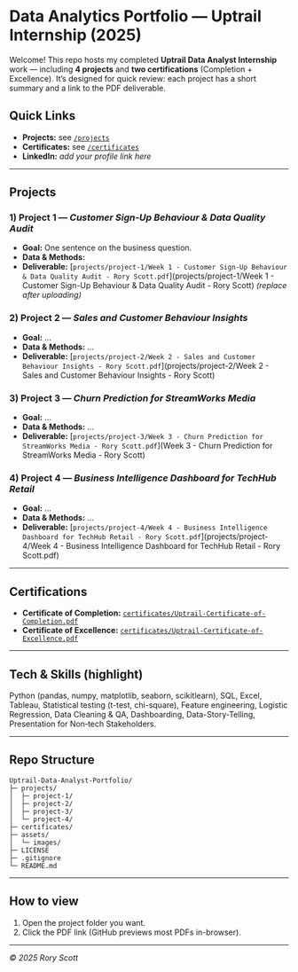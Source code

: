 # Data Analytics Portfolio — Uptrail Internship (2025)

Welcome! This repo hosts my completed **Uptrail Data Analyst Internship** work — including **4 projects** and **two certifications** (Completion + Excellence). It’s designed for quick review: each project has a short summary and a link to the PDF deliverable.

##  Quick Links
-  **Projects:** see [`/projects`](projects)
-  **Certificates:** see [`/certificates`](certificates)
-  **LinkedIn:** *add your profile link here*

---

## Projects

### 1) Project 1 — *Customer Sign-Up Behaviour & Data Quality Audit*
- **Goal:** One sentence on the business question.
- **Data & Methods:**
- **Deliverable:** [`projects/project-1/Week 1 - Customer Sign-Up Behaviour & Data Quality Audit - Rory Scott.pdf`](projects/project-1/Week 1 - Customer Sign-Up Behaviour & Data Quality Audit - Rory Scott) *(replace after uploading)*

### 2) Project 2 — *Sales and Customer Behaviour Insights*
- **Goal:** …
- **Data & Methods:** …
- **Deliverable:** [`projects/project-2/Week 2 - Sales and Customer Behaviour Insights - Rory Scott.pdf`](projects/project-2/Week 2 - Sales and Customer Behaviour Insights - Rory Scott)

### 3) Project 3 — *Churn Prediction for StreamWorks Media*
- **Goal:** …
- **Data & Methods:** …
- **Deliverable:** [`projects/project-3/Week 3 - Churn Prediction for StreamWorks Media - Rory Scott.pdf`](Week 3 - Churn Prediction for StreamWorks Media - Rory Scott)

### 4) Project 4 — *Business Intelligence Dashboard for TechHub Retail*
- **Goal:** …
- **Data & Methods:** …
- **Deliverable:** [`projects/project-4/Week 4 - Business Intelligence Dashboard for TechHub Retail - Rory Scott.pdf`](projects/project-4/Week 4 - Business Intelligence Dashboard for TechHub Retail - Rory Scott.pdf)

---

## Certifications

- **Certificate of Completion:** [`certificates/Uptrail-Certificate-of-Completion.pdf`](certificates/Uptrail-Certificate-of-Completion.pdf)
- **Certificate of Excellence:** [`certificates/Uptrail-Certificate-of-Excellence.pdf`](certificates/Uptrail-Certificate-of-Excellence.pdf)

---

## Tech & Skills (highlight)
Python (pandas, numpy, matplotlib, seaborn, scikitlearn), SQL, Excel, Tableau, Statistical testing (t-test, chi-square), Feature engineering, Logistic Regression, Data Cleaning & QA, Dashboarding, Data-Story-Telling, Presentation for Non‑tech Stakeholders.

---

## Repo Structure
```
Uptrail-Data-Analyst-Portfolio/
├─ projects/
│  ├─ project-1/
│  ├─ project-2/
│  ├─ project-3/
│  └─ project-4/
├─ certificates/
├─ assets/
│  └─ images/
├─ LICENSE
├─ .gitignore
└─ README.md
```

---

## How to view
1) Open the project folder you want.  
2) Click the PDF link (GitHub previews most PDFs in-browser).

---

*© 2025 Rory Scott*
